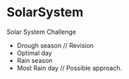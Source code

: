 # SolarSystem
Solar System Challenge

* Drough season // Revision
* Optimal day 
* Rain season
* Most Rain day // Possible approach.